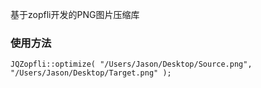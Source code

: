 基于zopfli开发的PNG图片压缩库

### 使用方法
```
JQZopfli::optimize( "/Users/Jason/Desktop/Source.png", "/Users/Jason/Desktop/Target.png" );
```
